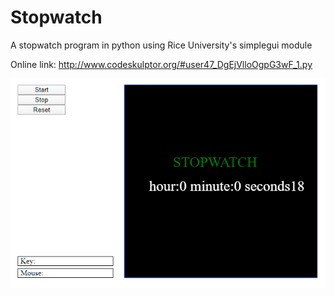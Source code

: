 # Stopwatch
A stopwatch program in python using Rice University's simplegui module

Online link: http://www.codeskulptor.org/#user47_DgEjVlloOgpG3wF_1.py

![](stopwatch.PNG)
